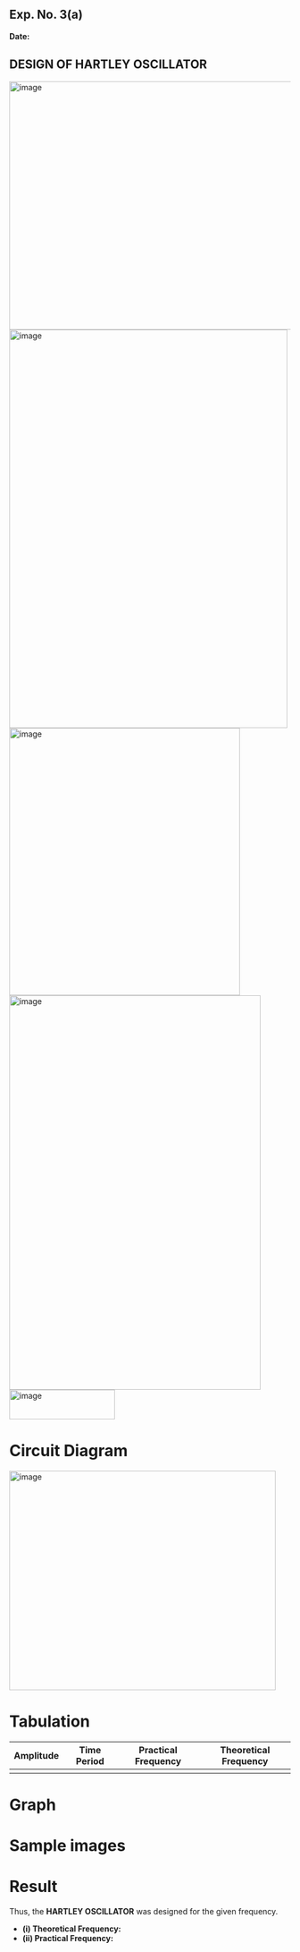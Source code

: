 ## Exp. No. 3(a)
**Date:**  

## DESIGN OF HARTLEY OSCILLATOR
<img width="999" height="444" alt="image" src="https://github.com/user-attachments/assets/6e423083-e598-4fbb-b42a-bcb4f4608640" />
<img width="498" height="712" alt="image" src="https://github.com/user-attachments/assets/74d7540c-af87-4b71-8451-ac82f83c0b6d" />
<img width="413" height="478" alt="image" src="https://github.com/user-attachments/assets/d467ad08-15f5-4531-942a-98e1de63d6f9" />
<img width="450" height="705" alt="image" src="https://github.com/user-attachments/assets/5d3d3cdd-edb5-4f54-ad44-7adc7cf5d3d4" />
<img width="189" height="53" alt="image" src="https://github.com/user-attachments/assets/56126cdf-7d71-46d0-ad77-68da1f81376a" />


# Circuit Diagram 
<img width="477" height="392" alt="image" src="https://github.com/user-attachments/assets/2012bcfa-a0a2-4114-9329-de7ff9ba0a37" />


# Tabulation
| Amplitude | Time Period | Practical Frequency | Theoretical Frequency |
|------------|--------------|----------------------|------------------------|
|            |              |                      |                        |

# Graph


# Sample images 


# Result

Thus, the **HARTLEY OSCILLATOR** was designed for the given frequency.

- **(i) Theoretical Frequency:**  
- **(ii) Practical Frequency:**  
